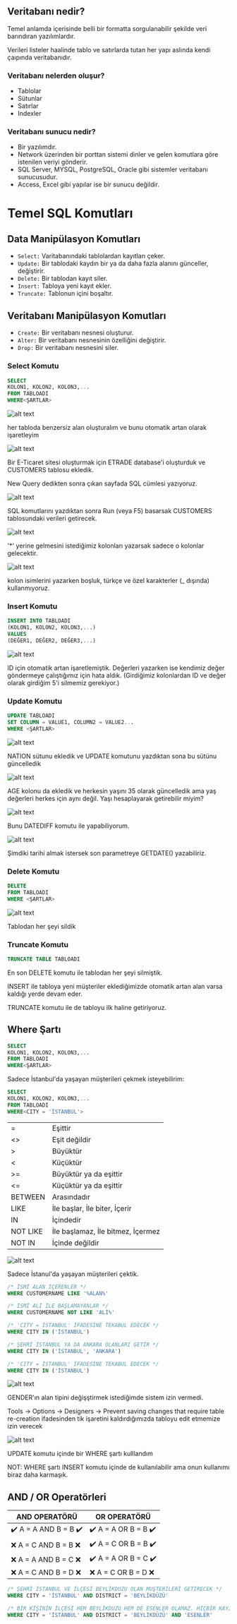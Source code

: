 ## Veritabanı nedir?

Temel anlamda içerisinde belli bir formatta sorgulanabilir şekilde veri barındıran yazılımlardır.

Verileri listeler haalinde tablo ve satırlarda tutan her yapı aslında kendi çaıpında veritabanıdır.

### Veritabanı nelerden oluşur?

- Tablolar
- Sütunlar
- Satırlar
- Indexler

### Veritabanı sunucu nedir?

- Bir yazılımdır.
- Network üzerinden bir porttan sistemi dinler ve gelen komutlara göre istenilen veriyi gönderir.
- SQL Server, MYSQL, PostgreSQL, Oracle gibi sistemler veritabanı sunucusudur.
- Access, Excel gibi yapılar ise bir sunucu değildir.


# Temel SQL Komutları

## Data Manipülasyon Komutları 
- `Select:` Varitabanındaki tablolardan kayıtları çeker.
- `Update:` Bir tablodaki kaydın bir ya da daha fazla alanını günceller, değiştirir.
- `Delete:` Bir tablodan kayıt siler.
- `Insert:` Tabloya yeni kayıt ekler.
- `Truncate:` Tablonun içini boşaltır.

## Veritabanı Manipülasyon Komutları
- `Create:` Bir veritabanı nesnesi oluşturur.
- `Alter:` Bir veritabanı nesnesinin özelliğini değiştirir.
- `Drop:` Bir veritabanı nesnesini siler.


### Select Komutu

```SQL
SELECT
KOLON1, KOLON2, KOLON3,...
FROM TABLOADI
WHERE<ŞARTLAR>
```
![alt text](images/image.png)

her tabloda benzersiz alan oluşturalım ve bunu otomatik artan olarak işaretleyim

![alt text](images/image-1.png)

Bir E-Ticaret sitesi oluşturmak için ETRADE database'i oluşturduk ve CUSTOMERS tablosu ekledik.

New Query dedikten sonra çıkan sayfada SQL cümlesi yazıyoruz.

![alt text](images/image-2.png)

SQL komutlarını yazdıktan sonra Run (veya F5) basarsak CUSTOMERS tablosundaki verileri getirecek.

![alt text](images/image-3.png)

'*' yerine gelmesini istediğimiz kolonları yazarsak sadece o kolonlar gelecektir.

![alt text](images/image-4.png)

kolon isimlerini yazarken boşluk, türkçe ve özel karakterler (_ dışında) kullanmıyoruz.

### Insert Komutu

```SQL
INSERT INTO TABLOADI
(KOLON1, KOLON2, KOLON3,...)
VALUES
(DEĞER1, DEĞER2, DEĞER3,...)
```

![alt text](images/image-5.png)

ID için otomatik artan işaretlemiştik. Değerleri yazarken ise kendimiz değer göndermeye çalıştığımız için hata aldık. (Girdiğimiz kolonlardan ID ve değer olarak girdiğim 5'i silmemiz gerekiyor.)

### Update Komutu

```SQL
UPDATE TABLOADI
SET COLUMN = VALUE1, COLUMN2 = VALUE2...
WHERE <ŞARTLAR>
```

![alt text](images/image-6.png)

NATION sütunu ekledik ve UPDATE komutunu yazdıktan sona bu sütünu güncelledik

![alt text](images/image-7.png)

AGE kolonu da ekledik ve herkesin yaşını 35 olarak güncelledik ama yaş değerleri herkes için aynı değil. Yaşı hesaplayarak getirebilir miyim?

![alt text](images/image-8.png)

Bunu DATEDIFF komutu ile yapabiliyorum.

![alt text](images/image-9.png)

Şimdiki tarihi almak istersek son parametreye GETDATE() yazabiliriz.


### Delete Komutu

```SQL
DELETE
FROM TABLOADI
WHERE <ŞARTLAR>
```
![alt text](images/image-10.png)

Tablodan her şeyi sildik

### Truncate Komutu

```SQL
TRUNCATE TABLE TABLOADI
```

En son DELETE komutu ile tablodan her şeyi silmiştik.

INSERT ile tabloya yeni müşteriler eklediğimizde otomatik artan alan varsa kaldığı yerde devam eder.

TRUNCATE komutu ile de tabloyu ilk haline getiriyoruz.

## Where Şartı

```SQL
SELECT
KOLON1, KOLON2, KOLON3,...
FROM TABLOADI
WHERE<ŞARTLAR>
```

Sadece İstanbul'da yaşayan müşterileri çekmek isteyebilirim:

```SQL
SELECT
KOLON1, KOLON2, KOLON3,...
FROM TABLOADI
WHERE<CITY = 'İSTANBUL'>
```

|        |  | 
|--------------|-------|
| =        | Eşittir | 
|<>        | Eşit değildir  |
| >         | Büyüktür  | 
|  <      | Küçüktür |
|  >=      | Büyüktür ya da eşittir | 
|   <=     | Küçüktür ya da eşittir | 
|  BETWEEN      | Arasındadır | 
|   LIKE      | İle başlar, İle biter, İçerir | 
|   IN     | İçindedir |  
|  NOT LIKE      | İle başlamaz, İle bitmez, İçermez |  
|   NOT IN     | İçinde değildir | 
 

![alt text](images/image-11.png)

Sadece İstanul'da yaşayan müşterileri çektik.

```SQL
/* İSMİ ALAN İÇERENLER */
WHERE CUSTOMERNAME LIKE '%ALAN%'
```

```SQL
/* İSMİ ALİ İLE BAŞLAMAYANLAR */
WHERE CUSTOMERNAME NOT LIKE 'ALİ%'
```

```SQL
/* 'CITY = İSTANBUL' İFADESİNE TEKABÜL EDECEK */
WHERE CITY IN ('İSTANBUL')
```

```SQL
/* ŞEHRİ İSTANBUL YA DA ANKARA OLANLARI GETİR */
WHERE CITY IN ('İSTANBUL', 'ANKARA')
```

```SQL
/* 'CITY = İSTANBUL' İFADESİNE TEKABÜL EDECEK */
WHERE CITY IN ('İSTANBUL')
```

![alt text](images/image-12.png)

GENDER'ın alan tipini değişştirmek istediğimde sistem izin vermedi.

Tools -> Options -> Designers -> Prevent saving changes that require table re-creation ifadesinden tik işaretini kaldırdığımızda tabloyu edit etmemize izin verecek

![alt text](images/image-13.png)

UPDATE komutu içinde bir WHERE şartı kulllandım

NOT: WHERE şartı INSERT komutu içinde de kullanılabilir ama onun kullanımı biraz daha karmaşık.

## AND / OR Operatörleri



|    AND OPERATÖRÜ      |    OR OPERATÖRÜ | 
|--------------|-------|
| ✔️ A = A AND B = B  ✔️       | ✔️ A = A OR B = B ✔️| 
| ❌ A = C AND B = B  ❌        | ✔️ A = C OR B = B  ✔️ | 
| ❌ A = A AND B = C  ❌       | ✔️ A = A OR B = C ✔️ | 
|❌ A = C AND B = D  ❌       | ❌ A = C OR B = D  ❌ | 


```SQL
/* ŞEHRİ İSTANBUL VE İLÇESİ BEYLİKDÜZÜ OLAN MÜŞTERİLERİ GETİRECEK */
WHERE CITY = 'İSTANBUL' AND DISTRICT = 'BEYLİKDÜZÜ'
```

```SQL
/* BİR KİŞİNİN İLÇESİ HEM BEYLİKDÜZÜ HEM DE ESENLER OLAMAZ. HİÇBİR KAYIT GETİRMEYECEK */
WHERE CITY = 'İSTANBUL' AND DISTRICT = 'BEYLİKDÜZÜ' AND 'ESENLER'
```
